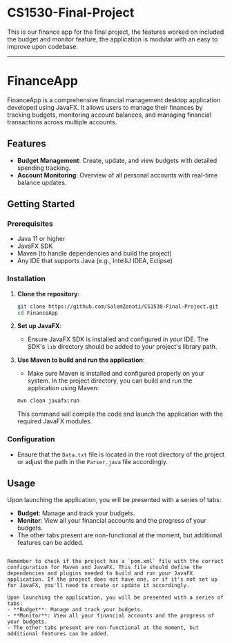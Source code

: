 
# CS1530-Final-Project

This is our finance app for the final project, the features worked on included the budget and monitor feature, the application is modular with an easy to improve upon codebase.

---

# FinanceApp

FinanceApp is a comprehensive financial management desktop application developed using JavaFX. It allows users to manage their finances by tracking budgets, monitoring account balances, and managing financial transactions across multiple accounts.

## Features

- **Budget Management**: Create, update, and view budgets with detailed spending tracking.
- **Account Monitoring**: Overview of all personal accounts with real-time balance updates.

## Getting Started

### Prerequisites

- Java 11 or higher
- JavaFX SDK
- Maven (to handle dependencies and build the project)
- Any IDE that supports Java (e.g., IntelliJ IDEA, Eclipse)

### Installation

1. **Clone the repository**:

   ```bash
   git clone https://github.com/SalemZenati/CS1530-Final-Project.git
   cd FinanceApp
   ```

2. **Set up JavaFX**:

   - Ensure JavaFX SDK is installed and configured in your IDE. The SDK's `lib` directory should be added to your project's library path.

3. **Use Maven to build and run the application**:

   - Make sure Maven is installed and configured properly on your system. In the project directory, you can build and run the application using Maven:

   ```bash
   mvn clean javafx:run
   ```

   This command will compile the code and launch the application with the required JavaFX modules.

### Configuration

- Ensure that the `Data.txt` file is located in the root directory of the project or adjust the path in the `Parser.java` file accordingly.

## Usage

Upon launching the application, you will be presented with a series of tabs:
- **Budget**: Manage and track your budgets.
- **Monitor**: View all your financial accounts and the progress of your budgets.
- The other tabs present are non-functional at the moment, but additional features can be added.

```

Remember to check if the project has a `pom.xml` file with the correct configuration for Maven and JavaFX. This file should define the dependencies and plugins needed to build and run your JavaFX application. If the project does not have one, or if it's not set up for JavaFX, you'll need to create or update it accordingly.

Upon launching the application, you will be presented with a series of tabs:
- **Budget**: Manage and track your budgets.
- **Monitor**: View all your financial accounts and the progress of your budgets.
- The other tabs present are non-functional at the moment, but additional features can be added.

